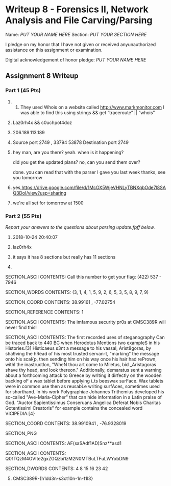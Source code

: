 Writeup 8 - Forensics II, Network Analysis and File Carving/Parsing
=====

Name: *PUT YOUR NAME HERE*
Section: *PUT YOUR SECTION HERE*

I pledge on my honor that I have not given or received anyunauthorized assistance on this assignment or examination.

Digital acknowledgement of honor pledge: *PUT YOUR NAME HERE*

## Assignment 8 Writeup

### Part 1 (45 Pts)
1.	1)	They used Whois on a website called http://www.markmonitor.com
I was able to find this using strings && get “traceroute” || “whois”


2. Laz0rh4x && c0uchpot4doz

3. 206.189.113.189

4. Source port 2749 ,  33794   53878
	Destination port 2749

5.  <laz0rh4x> hey man, are you there?
	<c0uchpot4doz> yeah. when is it happening?

	<laz0rh4x> did you get the updated plans?
	<c0uchpot4doz> no, can you send them over?

	<laz0rh4x> done. you can read that with the parser I gave you last week
	<c0uchpot4doz> thanks, see you tomorrow


6. yes,https://drive.google.com/file/d/1McOX5WjeVHNLyTBNXqbOde7l8SAQ3DoI/view?usp=sharing

7. 	<laz0rh4x> we're all set for tomorrow at 1500

### Part 2 (55 Pts)

*Report your answers to the questions about parsing update.fpff below.*


1. 2018-10-24 20:40:07

2. laz0rh4x

3. it says it has 8 sections but really has 11 sections

4. 
SECTION_ASCII 
 CONTENTS: Call this number to get your flag: (422) 537 - 7946


 SECTION_WORDS 
 CONTENTS: (3, 1, 4, 1, 5, 9, 2, 6, 5, 3, 5, 8, 9, 7, 9)


 SECTION_COORD 
 CONTENTS: 38.99161 , -77.02754 


 SECTION_REFERENCE 
 CONTENTS: 1

 SECTION_ASCII 
 CONTENTS: The imfamous security pr0s at CMSC389R will never find this!

 SECTION_ASCII 
 CONTENTS: The first recorded uses of steganography Can be traced back to 440 BC when Herodotus Mentions two exampleS in his Histories.[3] Histicaeus s3nt a message to his vassal, Arist8goras, by sha9ving the hRead of his most trusted servan-t, "marking" the message onto his scal{p, then sending him on his way once his hair had rePrown, withl the inastructIon, "WheN thou art come to Miletus, bid _Aristagoras shave thy head, and look thereon." Additionally, demaratus sent a warning about a forthcoming attack to Greece by wrIting it dirfectly on the wooden backing oF a wax tablet before applying i_ts beeswax surFace. Wax tablets were in common use then as reusabLe writing surfAces, sometimes used for shorthand. In his work Polygraphiae Johannes Trithemius developed his so-called "Ave-Maria-Cipher" that can hide information in a Latin praise of God. "Auctor Sapientissimus Conseruans Angelica Deferat Nobis Charitas Gotentissimi Creatoris" for example contains the concealed word VICIPEDIA.[4}

 SECTION_COORD 
 CONTENTS: 38.9910941 , -76.9328019 

 
 SECTION_PNG 
 
 SECTION_ASCII 
 CONTENTS: AF(saSAdf1AD)Snz**asd1

 SECTION_ASCII 
 CONTENTS: Q01TQzM4OVIte2gxZGQzbi1zM2N0MTBuLTFuLWYxbDN9

 SECTION_DWORDS 
 CONTENTS: 
4
8
15
16
23
42


5.  CMSC389R-{h1dd3n-s3ct10n-1n-f1l3}
